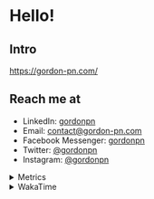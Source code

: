 # Hello!

## Intro

<https://gordon-pn.com/>

## Reach me at

- LinkedIn: [gordonpn](https://www.linkedin.com/in/gordonpn/)
- Email: [contact@gordon-pn.com](mailto:contact@gordon-pn.com)
- Facebook Messenger: [gordonpn](https://www.messenger.com/t/Gordonpn)
- Twitter: [@gordonpn](https://twitter.com/Gordonpn)
- Instagram: [@gordonpn](https://www.instagram.com/gordonpn/)

<details>
  <summary>Metrics</summary>

  <img align="center" src="https://github.com/gordonpn/gordonpn/blob/master/github-metrics.svg" alt="GitHub Metrics">

</details>

<details>
  <summary>WakaTime</summary>

  <!--START_SECTION:waka-->
📊 **This Week I Spent My Time On** 

```text
💬 Programming Languages: 
Other                    22 hrs 18 mins      ████████████░░░░░░░░░░░░░   46.50 % 
Java                     15 hrs 1 min        ████████░░░░░░░░░░░░░░░░░   31.30 % 
Brazil Dependency Config 3 hrs 9 mins        ██░░░░░░░░░░░░░░░░░░░░░░░   06.56 % 
XML                      2 hrs 58 mins       ██░░░░░░░░░░░░░░░░░░░░░░░   06.19 % 
Bash                     2 hrs 56 mins       ██░░░░░░░░░░░░░░░░░░░░░░░   06.13 % 

🔥 Editors: 
Chrome                   20 hrs 55 mins      ███████████░░░░░░░░░░░░░░   43.62 % 
iTerm2                   10 hrs 32 mins      █████░░░░░░░░░░░░░░░░░░░░   21.96 % 
IntelliJ IDEA            8 hrs 1 min         ████░░░░░░░░░░░░░░░░░░░░░   16.72 % 
Slack                    5 hrs 6 mins        ███░░░░░░░░░░░░░░░░░░░░░░   10.63 % 
VS Code                  53 mins             ░░░░░░░░░░░░░░░░░░░░░░░░░   01.85 % 
```


 Last Updated on 20/03/2025 16:28:48 UTC
<!--END_SECTION:waka-->
</details>

